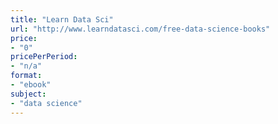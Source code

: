 ```yaml
---
title: "Learn Data Sci"
url: "http://www.learndatasci.com/free-data-science-books"
price: 
- "0"
pricePerPeriod: 
- "n/a"
format: 
- "ebook"
subject: 
- "data science"
---
```

